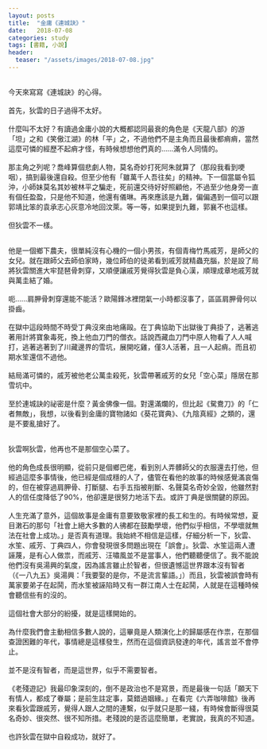 ```yaml
---
layout: posts
title:  "金庸《連城訣》"
date:   2018-07-08
categories: study
tags: [書籍, 小說]
header: 
  teaser: "/assets/images/2018-07-08.jpg"
---
```

<br>
今天來寫寫《連城訣》的心得。<br><br>
首先，狄雲的日子過得不太好。<br><br>
什麼叫不太好？有讀過金庸小說的大概都認同最衰的角色是《天龍八部》的游「坦」之和《笑傲江湖》的林「平」之，不過他們不是主角而且最後都痟痟，當然這麼可憐的經歷不起痟才怪，有時候想想他們真的……滿令人同情的。<br><br>
那主角之列呢？喬峰算個悲劇人物，莫名奇妙打死阿朱就算了（那段我看到哽咽），搞到最後還自殺。但至少他有「雖萬千人吾往矣」的精神。下一個當屬令狐沖，小師妹莫名其妙被林平之騙走，死前還交待好好照顧他，不過至少他身旁一直有個任盈盈，只是他不知道，他還有儀琳。再來應該是九難，偏偏遇到一個可以跟郭靖比笨的袁承志心灰意冷地回汶萊。等一等，如果提到九難，郭襄不也這樣。<br><br>
但狄雲不一樣。<br><br>

他是一個鄉下農夫，很單純沒有心機的一個小男孩，有個青梅竹馬戚芳，是師父的女兒。就在跟師父去師伯家時，幾位師伯的徒弟看到戚芳就精蟲充腦，於是設了局將狄雲關進大牢琵琶骨刺穿，又順便讓戚芳覺得狄雲是負心漢，順理成章地戚芳就與萬圭結了婚。<br><br>
呃……肩胛骨刺穿還能不能活？歐陽鋒冰裡閉氣一小時都沒事了，區區肩胛骨何以掛齒。<br><br>
在獄中這段時間不時受丁典沒來由地痛毆。在丁典協助下出獄後丁典掛了，逃著逃著用計將寶象毒死，換上他血刀門的僧衣。話說西藏血刀門中原人物看了人人喊打，逃著逃著到了川藏邊界的雪坑，展開吃雞，僅3人活著，且一人起痟。而且初期水笙還信不過他。<br><br>
結局滿可憐的，戚芳被他老公萬圭殺死，狄雲帶著戚芳的女兒「空心菜」隱居在那雪坑中。<br><br>
至於連城訣的祕密是什麼？黃金佛像一個。對還滿爛的，但比起《駌鴦刀》的「仁者無敵」，我想，以後看到金庸的寶物諸如《葵花寶典》、《九陰真經》之類的，還是不要亂搶好了。<br><br>

狄雲啊狄雲，他再也不是那個空心菜了。<br><br>
他的角色成長很明顯，從前只是個鄉巴佬，看到別人弄髒師父的衣服還去打他，但經過這麼多事情後，他已經是個成穩的人了，儘管在看他的故事的時候感覺滿哀傷的，但在被穿過肩胛骨、打斷腿、右手五指被削斷、名聲莫名奇妙全毀，他雖然對人的信任度降低了90%，他卻還是很努力地活下去。或許丁典是很關鍵的原因。<br><br>
人生充滿了意外，這個故事是金庸有意要致敬家裡的長工和生的。有時候常想，夏目潄石的那句「社會上絕大多數的人彿都在鼓勵學壞，他們似乎相信，不學壞就無法在社會上成功。」是否真有道理。我始終不相信是這樣，仔細分析一下，狄雲、水笙、戚芳、丁典四人，你會發現很多問題出現在「誤會」。狄雲、水笙這兩人遭誣蔑，是有心人做祟，而戚芳、汪嘯風並不是當事人，他們聽聽便信了。我不能說他們沒有吳湯興的氣度，因為謠言雖止於智者，但很遺憾這世界跟本沒有智者（《一八九五》吳湯興：「我要娶的是你，不是流言輩語。」）而且，狄雲被誤會時有萬家要弟子在起鬨，而水笙被誣陷時又有一群江南人士在起鬨，人就是在這種時候會聽信些有的沒的。<br><br>
這個社會大部分的紛擾，就是這樣開始的。<br><br>
為什麼我們會主動相信多數人說的，這畢竟是人類演化上的歸屬感在作祟，在那個查證困難的年代，事情總是這樣發生，然而在這個資訊發達的年代，謠言並不會停止。<br><br>
並不是沒有智者，而是這世界，似乎不需要智者。<br><br>
《老殘遊記》我最印象深刻的，倒不是政治也不是寫景，而是最後一句話「願天下有情人，都成了眷屬；是前生註定事，莫錯過姻緣。」在看完《六弄咖啡館》後再來看狄雲跟戚芳，覺得人跟人之間的連繫，似乎就只是那一綫，有時候會斷得很莫名奇妙、很突然、很不知所措。老殘說的是否這麼簡單，老實說，我真的不知道。<br><br>
也許狄雲在獄中自殺成功，就好了。<br><br>